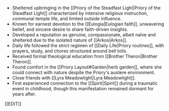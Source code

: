 - Sheltered upbringing in the [[Priory of the Steadfast Light|Priory of the Steadfast Light]] characterized by intensive religious instruction, communal temple life, and limited outside influence.
- Known for earnest devotion to the [[Eulogia|Eulogian faith]], unwavering belief, and sincere desire to share faith-driven insights.
- Developed a reputation as genuine, compassionate, albeit naïve and sheltered due to the isolated nature of [[Arkos|Arkos]].
- Daily life followed the strict regimen of [[Daily Life|Priory routines]], with prayers, study, and chores structured around bell tolls.
- Received formal theological education from [[Brother Theron|Brother Theron]].
- Found comfort in the [[Priory Layout#Garden|herb garden]], where she could connect with nature despite the Priory's austere environment.
- Close friends with [[Lyra Meadowlight|Lyra Meadowlight]].
- First experienced connection to the [[Spirit|Spirit]] during a traumatic event in childhood, though this manifestation remained dormant for years after.

[[EDIT]]
